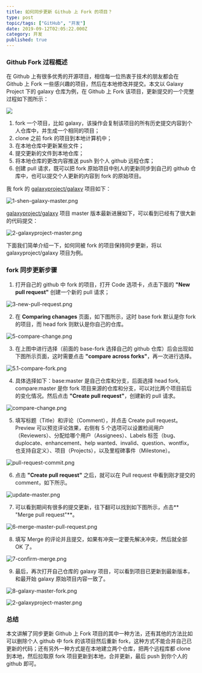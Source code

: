 ```yaml
---
title: 如何同步更新 Github 上 Fork 的项目？
type: post
topic/tags: ["GitHub", "开发"]
date: 2019-09-12T02:05:22.000Z
category: 开发
published: true
---
```




### Github Fork 过程概述

在 Github 上有很多优秀的开源项目，相信每一位热衷于技术的朋友都会在 Github 上 Fork 一些感兴趣的项目，然后在本地修改并提交。本文以 Galaxy Project 下的 galaxy 仓库为例，在 Github 上 Fork 该项目，更新提交的一个完整过程如下图所示：

![](https://note.bioitee.com/yuque/0/2019/png/126032/1568270123365-5627fbdf-c9a2-4633-91d8-33cdde542656.png#align=left&display=inline&height=336&name=image.png&originHeight=336&originWidth=678&size=25435&status=done&width=678)

1. fork 一个项目，比如 galaxy，该操作会复制该项目的所有历史提交内容到个人仓库中，并生成一个相同的项目；
1. clone 之前 fork 的项目到本地计算机中；
1. 在本地仓库中更新某些文件；
1. 提交更新的文件到本地仓库；
1. 将本地仓库的更改内容推送 push 到个人 github 远程仓库；
1. 创建 pull 请求，既可以把 fork 原始项目中别人的更新同步到自己的 github 仓库中，也可以提交个人更新的内容到 fork 的原始项目。

我 fork 的 [galaxyproject/galaxy](https://github.com/galaxyproject/galaxy) 项目如下：

![1-shen-galaxy-master.png](https://note.bioitee.com/yuque/0/2019/png/126032/1568266738223-082c5553-2559-4263-b288-ba2a131468b1.png#align=left&display=inline&height=599&name=1-shen-galaxy-master.png&originHeight=599&originWidth=900&size=80217&status=done&width=900)

[galaxyproject/galaxy](https://github.com/galaxyproject/galaxy) 项目 master 版本最新进展如下，可以看到已经有了很大新的代码提交：

![2-galaxyproject-master.png](https://note.bioitee.com/yuque/0/2019/png/126032/1568266793800-04ac5f39-8799-4aa4-9147-b400fb32c785.png#align=left&display=inline&height=579&name=2-galaxyproject-master.png&originHeight=579&originWidth=914&size=73717&status=done&width=914)

下面我们简单介绍一下，如何同被 fork 的项目保持同步更新，将以 galaxyproject/galaxy 项目为例。

### fork 同步更新步骤

1. 打开自己的 github 中 fork 的项目，打开 Code 选项卡，点击下面的 **"New pull request"** 创建一个新的 pull 请求；

![3-new-pull-request.png](https://note.bioitee.com/yuque/0/2019/png/126032/1568266860596-ce805721-0c2d-4918-904d-a730e5ea52f4.png#align=left&display=inline&height=340&name=3-new-pull-request.png&originHeight=340&originWidth=898&size=55725&status=done&width=898)

2. 在 **Comparing chanages** 页面，如下图所示，这时 base fork 默认是你 fork 的项目，而 head fork 则默认是你自己的仓库。

![5-compare-change.png](https://note.bioitee.com/yuque/0/2019/png/126032/1568268378256-78adfaed-21e7-4eee-9c3f-e4a405a1b3b9.png#align=left&display=inline&height=323&name=5-compare-change.png&originHeight=323&originWidth=897&size=48551&status=done&width=897)

3. 在上图中进行选择（前面的 base-fork 选择自己的 github 仓库）后会出现如下图所示页面，这时需要点击 **"compare across forks"**，再一次进行选择。

![5.1-compare-fork.png](https://note.bioitee.com/yuque/0/2019/png/126032/1568268637871-53f114e8-76b7-41eb-8135-380d7db08343.png#align=left&display=inline&height=243&name=5.1-compare-fork.png&originHeight=243&originWidth=912&size=31318&status=done&width=912)

4. 具体选择如下：base:master 是自己仓库和分支，后面选择 head fork, compare:master 是你 fork 项目来源的仓库和分支，可以对比两个项目前后的变化情况。然后点击 **"Create pull request"**，创建新的 pull 请求。

![compare-change.png](https://note.bioitee.com/yuque/0/2019/png/126032/1568268798397-4bf0fc45-d86f-4b93-8d72-a5bf00b47336.png#align=left&display=inline&height=428&name=compare-change.png&originHeight=428&originWidth=930&size=66216&status=done&width=930)

5. 填写标题（Title）和评论（Comment），并点击 Create pull request。Preview 可以预览评论效果，右侧有 5 个选项可以设置检阅用户（Reviewers）、分配给哪个用户（Assignees）、Labels 标签（bug、duplocate、enhancement、help wanted、invalid、question、wontfix，也支持自定义）、项目（Projects），以及里程碑事件（Milestone）。

![pull-request-commit.png](https://note.bioitee.com/yuque/0/2019/png/126032/1568269018961-e0cbe535-193f-4efe-8d26-8ca795a27227.png#align=left&display=inline&height=587&name=pull-request-commit.png&originHeight=587&originWidth=813&size=60755&status=done&width=813)

6. 点击 **"Create pull request"** 之后，就可以在 Pull request 中看到刚才提交的 comment，如下所示。

![update-master.png](https://note.bioitee.com/yuque/0/2019/png/126032/1568269597475-08a80d52-8028-4849-9d83-f0f531b78c34.png#align=left&display=inline&height=571&name=update-master.png&originHeight=571&originWidth=1011&size=75164&status=done&width=1011)

7. 可以看到期间有很多的提交更新，往下翻可以找到如下图所示，点击** "Merge pull request"**。

![6-merge-master-pull-request.png](https://note.bioitee.com/yuque/0/2019/png/126032/1568269691289-c16dd3ec-fbdc-4131-85ee-4eff0fa4d01c.png#align=left&display=inline&height=142&name=6-merge-master-pull-request.png&originHeight=142&originWidth=610&size=15966&status=done&width=610)

8. 填写 Merge 的评论并且提交，如果有冲突一定要先解决冲突，然后就全部 OK 了。

![7-confirm-merge.png](https://note.bioitee.com/yuque/0/2019/png/126032/1568269732304-e6d212ff-7555-4196-85b8-80067b5c5dc3.png#align=left&display=inline&height=161&name=7-confirm-merge.png&originHeight=161&originWidth=614&size=14156&status=done&width=614)

9. 最后，再次打开自己仓库的 galaxy 项目，可以看到项目已更新到最新版本，和最开始 galaxy 原始项目内容一致了。

![8-galaxy-master-fork.png](https://note.bioitee.com/yuque/0/2019/png/126032/1568269828163-02d1c211-267c-4dde-a970-0b50489f1e20.png#align=left&display=inline&height=590&name=8-galaxy-master-fork.png&originHeight=590&originWidth=811&size=77984&status=done&width=811)

![2-galaxyproject-master.png](https://note.bioitee.com/yuque/0/2019/png/126032/1568269855554-a39806aa-11f7-4acd-a1c8-617be6f31c61.png#align=left&display=inline&height=579&name=2-galaxyproject-master.png&originHeight=579&originWidth=914&size=73717&status=done&width=914)
### 总结

本文讲解了同步更新 Github 上 Fork 项目的其中一种方法，还有其他的方法比如可以删除个人 github 中 fork 的该项目然后重新 fork，这种方式不能合并自己已更新的代码；还有另外一种方式是在本地建立两个仓库，把两个远程库都 clone 到本地，然后拉取原 fork 项目更新到本地，合并更新，最后 push 到你个人的 github 即可。

